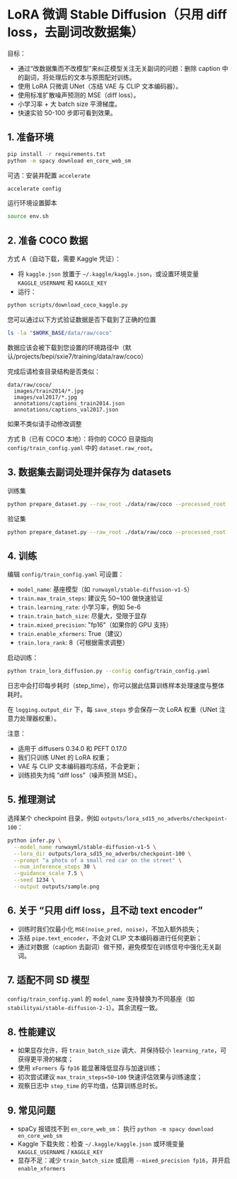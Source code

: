 # LoRA 微调 Stable Diffusion（只用 diff loss，去副词改数据集）

目标：
- 通过“改数据集而不改模型”来纠正模型关注无关副词的问题：删除 caption 中的副词，将处理后的文本与原图配对训练。
- 使用 LoRA 只微调 UNet（冻结 VAE 与 CLIP 文本编码器）。
- 使用标准扩散噪声预测的 MSE（diff loss）。
- 小学习率 + 大 batch size 平滑梯度。
- 快速实验 50-100 步即可看到效果。

## 1. 准备环境

```bash
pip install -r requirements.txt
python -m spacy download en_core_web_sm
```

可选：安装并配置 `accelerate`
```bash
accelerate config
```
运行环境设置脚本
```bash
source env.sh 
```

## 2. 准备 COCO 数据

方式 A（自动下载，需要 Kaggle 凭证）：
- 将 `kaggle.json` 放置于 `~/.kaggle/kaggle.json`，或设置环境变量 `KAGGLE_USERNAME` 和 `KAGGLE_KEY`
- 运行：
```bash
python scripts/download_coco_kaggle.py
```
您可以通过以下方式验证数据是否下载到了正确的位置
```bash
ls -la "$WORK_BASE/data/raw/coco" 
```
数据应该会被下载到您设置的环境路径中（默认/projects/bepi/sxie7/training/data/raw/coco）

完成后请检查目录结构是否类似：
```
data/raw/coco/
  images/train2014/*.jpg
  images/val2017/*.jpg
  annotations/captions_train2014.json
  annotations/captions_val2017.json
```
如果不类似请手动修改调整

方式 B（已有 COCO 本地）：将你的 COCO 目录指向 `config/train_config.yaml` 中的 `dataset.raw_root`。

## 3. 数据集去副词处理并保存为 datasets

训练集
```bash
python prepare_dataset.py --raw_root ./data/raw/coco --processed_root ./data/processed/coco_no_adverbs --split train
```
验证集
```bash
python prepare_dataset.py --raw_root ./data/raw/coco --processed_root ./data/processed/coco_no_adverbs --split val
```

## 4. 训练

编辑 `config/train_config.yaml` 可设置：
- `model_name`: 基座模型（如 `runwayml/stable-diffusion-v1-5`）
- `train.max_train_steps`: 建议先 50~100 做快速验证
- `train.learning_rate`: 小学习率，例如 5e-6
- `train.train_batch_size`: 尽量大，受限于显存
- `train.mixed_precision`: "fp16"（如果你的 GPU 支持）
- `train.enable_xformers`: True（建议）
- `train.lora_rank`: 8（可根据需求调整）

启动训练：
```bash
python train_lora_diffusion.py --config config/train_config.yaml
```

日志中会打印每步耗时（step_time），你可以据此估算训练样本处理速度与整体耗时。

在 `logging.output_dir` 下，每 `save_steps` 步会保存一次 LoRA 权重（UNet 注意力处理器权重）。

注意：
- 适用于 diffusers 0.34.0 和 PEFT 0.17.0
- 我们只训练 UNet 的 LoRA 权重；
- VAE 与 CLIP 文本编码器均冻结，不会更新；
- 训练损失为纯 “diff loss”（噪声预测 MSE）。

## 5. 推理测试

选择某个 checkpoint 目录，例如 `outputs/lora_sd15_no_adverbs/checkpoint-100`：

```bash
python infer.py \
  --model_name runwayml/stable-diffusion-v1-5 \
  --lora_dir outputs/lora_sd15_no_adverbs/checkpoint-100 \
  --prompt "a photo of a small red car on the street" \
  --num_inference_steps 30 \
  --guidance_scale 7.5 \
  --seed 1234 \
  --output outputs/sample.png
```

## 6. 关于 “只用 diff loss，且不动 text encoder”

- 训练时我们仅最小化 `MSE(noise_pred, noise)`，不加入额外损失；
- 冻结 `pipe.text_encoder`，不会对 CLIP 文本编码器进行任何更新；
- 通过对数据（caption 去副词）做干预，避免模型在训练信号中强化无关副词。

## 7. 适配不同 SD 模型

`config/train_config.yaml` 的 `model_name` 支持替换为不同基座（如 `stabilityai/stable-diffusion-2-1`）。其余流程一致。

## 8. 性能建议

- 如果显存允许，将 `train_batch_size` 调大、并保持较小 `learning_rate`，可获得更平滑的梯度；
- 使用 `xFormers` 与 `fp16` 能显著降低显存与加速训练；
- 初次尝试建议 `max_train_steps=50~100` 快速评估效果与训练速度；
- 观察日志中 `step_time` 的平均值，估算训练总时长。

## 9. 常见问题

- spaCy 报错找不到 `en_core_web_sm`：
  执行 `python -m spacy download en_core_web_sm`
- Kaggle 下载失败：检查 `~/.kaggle/kaggle.json` 或环境变量 `KAGGLE_USERNAME` / `KAGGLE_KEY`
- 显存不足：减少 `train_batch_size` 或启用 `--mixed_precision fp16`，并开启 `enable_xformers`
